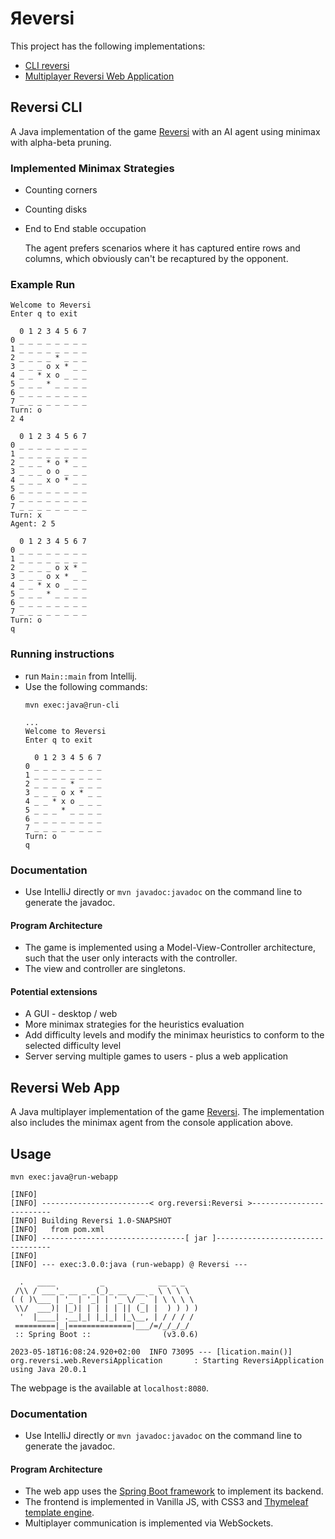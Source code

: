 # Яeversi

This project has the following implementations:

- [CLI reversi](#reversi-cli) 
- [Multiplayer Reversi Web Application](#reversi-web-app)

## Reversi CLI 

A Java implementation of the game [Reversi](https://en.wikipedia.org/wiki/Reversi) with an AI agent
using minimax with alpha-beta pruning.

### Implemented Minimax Strategies

- Counting corners
- Counting disks
- End to End stable occupation

  The agent prefers scenarios where it has captured entire rows and columns, which obviously can't 
  be recaptured by the opponent.

### Example Run

```
Welcome to Яeversi
Enter q to exit

  0 1 2 3 4 5 6 7 
0 _ _ _ _ _ _ _ _ 
1 _ _ _ _ _ _ _ _ 
2 _ _ _ _ * _ _ _ 
3 _ _ _ o x * _ _ 
4 _ _ * x o _ _ _ 
5 _ _ _ * _ _ _ _ 
6 _ _ _ _ _ _ _ _ 
7 _ _ _ _ _ _ _ _ 
Turn: o
2 4

  0 1 2 3 4 5 6 7 
0 _ _ _ _ _ _ _ _ 
1 _ _ _ _ _ _ _ _ 
2 _ _ _ * o * _ _ 
3 _ _ _ o o _ _ _ 
4 _ _ _ x o * _ _ 
5 _ _ _ _ _ _ _ _ 
6 _ _ _ _ _ _ _ _ 
7 _ _ _ _ _ _ _ _ 
Turn: x
Agent: 2 5

  0 1 2 3 4 5 6 7 
0 _ _ _ _ _ _ _ _ 
1 _ _ _ _ _ _ _ _ 
2 _ _ _ _ o x * _ 
3 _ _ _ o x * _ _ 
4 _ _ * x o _ _ _ 
5 _ _ _ * _ _ _ _ 
6 _ _ _ _ _ _ _ _ 
7 _ _ _ _ _ _ _ _ 
Turn: o
q
```

### Running instructions

- run `Main::main` from Intellij.
- Use the following commands:
  ```shell
  mvn exec:java@run-cli
  ```
    ```
  ...                                                                                                                               
  Welcome to Яeversi
  Enter q to exit
  
      0 1 2 3 4 5 6 7
  0 _ _ _ _ _ _ _ _
  1 _ _ _ _ _ _ _ _
  2 _ _ _ _ * _ _ _
  3 _ _ _ o x * _ _
  4 _ _ * x o _ _ _
  5 _ _ _ * _ _ _ _
  6 _ _ _ _ _ _ _ _
  7 _ _ _ _ _ _ _ _
  Turn: o
  q
    ```

### Documentation

* Use IntelliJ directly or `mvn javadoc:javadoc` on the command line to generate the javadoc.

#### Program Architecture

- The game is implemented using a Model-View-Controller architecture, such that the user only interacts with the controller.
- The view and controller are singletons.

#### Potential extensions

- A GUI - desktop / web
- More minimax strategies for the heuristics evaluation
- Add difficulty levels and modify the minimax heuristics to conform to the selected difficulty level
- Server serving multiple games to users - plus a web application


## Reversi Web App

A Java multiplayer implementation of the game [Reversi](https://en.wikipedia.org/wiki/Reversi).
The implementation also includes the minimax agent from the console application above.


## Usage

```shell
mvn exec:java@run-webapp
```
```
[INFO] 
[INFO] ------------------------< org.reversi:Reversi >-------------------------
[INFO] Building Reversi 1.0-SNAPSHOT
[INFO]   from pom.xml
[INFO] --------------------------------[ jar ]---------------------------------
[INFO] 
[INFO] --- exec:3.0.0:java (run-webapp) @ Reversi ---

  .   ____          _            __ _ _
 /\\ / ___'_ __ _ _(_)_ __  __ _ \ \ \ \
( ( )\___ | '_ | '_| | '_ \/ _` | \ \ \ \
 \\/  ___)| |_)| | | | | || (_| |  ) ) ) )
  '  |____| .__|_| |_|_| |_\__, | / / / /
 =========|_|==============|___/=/_/_/_/
 :: Spring Boot ::                (v3.0.6)

2023-05-18T16:08:24.920+02:00  INFO 73095 --- [lication.main()] org.reversi.web.ReversiApplication       : Starting ReversiApplication using Java 20.0.1
```

The webpage is the available at `localhost:8080`.

### Documentation

* Use IntelliJ directly or `mvn javadoc:javadoc` on the command line to generate the javadoc.

#### Program Architecture

- The web app uses the [Spring Boot framework](https://spring.io/projects/spring-boot) to implement its backend.
- The frontend is implemented in Vanilla JS, with CSS3 and [Thymeleaf template engine](https://www.thymeleaf.org).
- Multiplayer communication is implemented via WebSockets.

